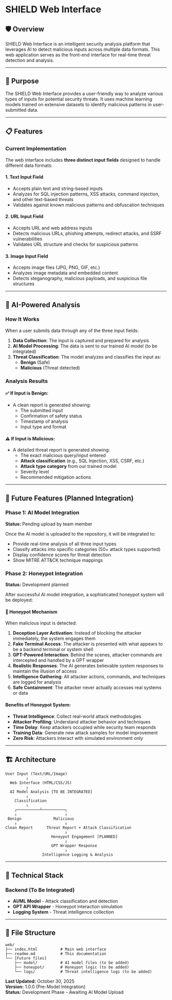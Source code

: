 # SHIELD Web Interface

## 🛡️ Overview

SHIELD Web Interface is an intelligent security analysis platform that leverages AI to detect malicious inputs across multiple data formats. This web application serves as the front-end interface for real-time threat detection and analysis.

---

## 🎯 Purpose

The SHIELD Web Interface provides a user-friendly way to analyze various types of inputs for potential security threats. It uses machine learning models trained on extensive datasets to identify malicious patterns in user-submitted data.

---

## 📋 Features

### Current Implementation

The web interface includes **three distinct input fields** designed to handle different data formats:

#### 1. **Text Input Field**
- Accepts plain text and string-based inputs
- Analyzes for SQL injection patterns, XSS attacks, command injection, and other text-based threats
- Validates against known malicious patterns and obfuscation techniques

#### 2. **URL Input Field**
- Accepts URL and web address inputs
- Detects malicious URLs, phishing attempts, redirect attacks, and SSRF vulnerabilities
- Validates URL structure and checks for suspicious patterns

#### 3. **Image Input Field**
- Accepts image files (JPG, PNG, GIF, etc.)
- Analyzes image metadata and embedded content
- Detects steganography, malicious payloads, and suspicious file structures

---

## 🤖 AI-Powered Analysis

### How It Works

When a user submits data through any of the three input fields:

1. **Data Collection**: The input is captured and prepared for analysis
2. **AI Model Processing**: The data is sent to our trained AI model (to be integrated)
3. **Threat Classification**: The model analyzes and classifies the input as:
   - **Benign** (Safe)
   - **Malicious** (Threat detected)

### Analysis Results

#### ✅ If Input is Benign:
- A clean report is generated showing:
  - The submitted input
  - Confirmation of safety status
  - Timestamp of analysis
  - Input type and format

#### ⚠️ If Input is Malicious:
- A detailed threat report is generated showing:
  - The exact malicious query/input entered
  - **Attack classification** (e.g., SQL Injection, XSS, CSRF, etc.)
  - **Attack type category** from our trained model
  - Severity level
  - Recommended mitigation actions

---

## 🔮 Future Features (Planned Integration)

### Phase 1: AI Model Integration
**Status:** Pending upload by team member

Once the AI model is uploaded to the repository, it will be integrated to:
- Provide real-time analysis of all three input types
- Classify attacks into specific categories (50+ attack types supported)
- Display confidence scores for threat detection
- Show MITRE ATT&CK technique mappings

### Phase 2: Honeypot Integration
**Status:** Development planned

After successful AI model integration, a sophisticated honeypot system will be deployed:

#### 🍯 Honeypot Mechanism

When malicious input is detected:

1. **Deception Layer Activation**: Instead of blocking the attacker immediately, the system engages them
2. **Fake Terminal Access**: The attacker is presented with what appears to be a backend terminal or system shell
3. **GPT-Powered Interaction**: Behind the scenes, attacker commands are intercepted and handled by a GPT wrapper
4. **Realistic Responses**: The AI generates believable system responses to maintain the illusion of access
5. **Intelligence Gathering**: All attacker actions, commands, and techniques are logged for analysis
6. **Safe Containment**: The attacker never actually accesses real systems or data

#### Benefits of Honeypot System:
- **Threat Intelligence**: Collect real-world attack methodologies
- **Attacker Profiling**: Understand attacker behavior and techniques
- **Time Delay**: Keep attackers occupied while security team responds
- **Training Data**: Generate new attack samples for model improvement
- **Zero Risk**: Attackers interact with simulated environment only

---

## 🏗️ Architecture

```
User Input (Text/URL/Image)
         ↓
  Web Interface (HTML/CSS/JS)
         ↓
  AI Model Analysis [TO BE INTEGRATED]
         ↓
    Classification
         ↓
    ┌──────────┴──────────┐
    ↓                     ↓
 Benign              Malicious
    ↓                     ↓
Clean Report      Threat Report + Attack Classification
                          ↓
                    Honeypot Engagement [PLANNED]
                          ↓
                    GPT Wrapper Response
                          ↓
                Intelligence Logging & Analysis
```

---

## 🔧 Technical Stack

### Backend (To Be Integrated)
- **AI/ML Model** - Attack classification and detection
- **GPT API Wrapper** - Honeypot interaction simulation
- **Logging System** - Threat intelligence collection

---



## 📁 File Structure

```
web/
├── index.html          # Main web interface
├── readme.md           # This documentation
└── [Future files]
    ├── model/          # AI model files (to be added)
    ├── honeypot/       # Honeypot logic (to be added)
    └── logs/           # Threat intelligence logs (to be added)
```

**Last Updated:** October 30, 2025  
**Version:** 1.0.0 (Pre-Model Integration)  
**Status:** Development Phase - Awaiting AI Model Upload


